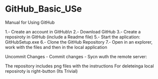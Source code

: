 # GitHub_Basic_USe
Manual for Using GitHub

1.- Create an account in GitHub\n
2.- Download GitHub
3.- Create a reposiroty in GitHub (include a Readme file)
5.- Start the aplication: GitHubSetup.exe
6.- Clone the GitHub Repository
7.- Open in an explorer, work with the files and then in the local application

Uncommit Changes - Commit changes - Sycn wuth the remote server:  


The repository includes png files with the instructions
For deleteinga  local reposiroty is right-button (Its Trivial)
